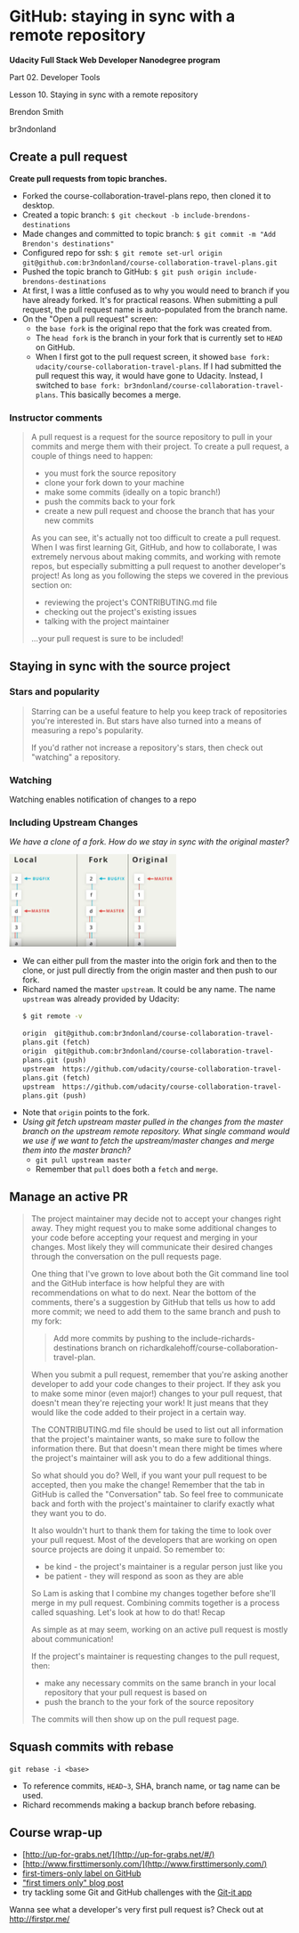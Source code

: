 GitHub: staying in sync with a remote repository
================================================

**Udacity Full Stack Web Developer Nanodegree program**

Part 02. Developer Tools

Lesson 10. Staying in sync with a remote repository

Brendon Smith

br3ndonland


## Create a pull request

**Create pull requests from topic branches.**

* Forked the course-collaboration-travel-plans repo, then cloned it to desktop. 
* Created a topic branch: `$ git checkout -b include-brendons-destinations`
* Made changes and committed to topic branch: `$ git commit -m "Add Brendon's destinations"`
* Configured repo for ssh: `$ git remote set-url origin git@github.com:br3ndonland/course-collaboration-travel-plans.git`
* Pushed the topic branch to GitHub: `$ git push origin include-brendons-destinations`
* At first, I was a little confused as to why you would need to branch if you have already forked. It's for practical reasons. When submitting a pull request, the pull request name is auto-populated from the branch name.
* On the "Open a pull request" screen:
  - the `base fork` is the original repo that the fork was created from. 
  - The `head fork` is the branch in your fork that is currently set to `HEAD` on GitHub. 
  - When I first got to the pull request screen, it showed `base fork: udacity/course-collaboration-travel-plans`. If I had submitted the pull request this way, it would have gone to Udacity. Instead, I switched to `base fork: br3ndonland/course-collaboration-travel-plans`. This basically becomes a merge.


### Instructor comments

>   A pull request is a request for the source repository to pull in your commits and merge them with their project. To create a pull request, a couple of things need to happen:
> 
>   * you must fork the source repository
>   * clone your fork down to your machine
>   * make some commits (ideally on a topic branch!)
>   * push the commits back to your fork
>   * create a new pull request and choose the branch that has your new commits
>
>   As you can see, it's actually not too difficult to create a pull request. When I was first learning Git, GitHub, and how to collaborate, I was extremely nervous about making commits, and working with remote repos, but especially submitting a pull request to another developer's project! As long as you following the steps we covered in the previous section on:
> 
>   * reviewing the project's CONTRIBUTING.md file
>   * checking out the project's existing issues
>   * talking with the project maintainer
> 
>   ...your pull request is sure to be included!


## Staying in sync with the source project

### Stars and popularity

> Starring can be a useful feature to help you keep track of repositories you're interested in. But stars have also turned into a means of measuring a repo's popularity.
> 
> If you'd rather not increase a repository's stars, then check out "watching" a repository.


### Watching

Watching enables notification of changes to a repo


### Including Upstream Changes

*We have a clone of a fork. How do we stay in sync with the original master?*

<img src="img/fsnd02_10-github-pr-screenshot01.png" width="300px">

* We can either pull from the master into the origin fork and then to the clone, or just pull directly from the origin master and then push to our fork.
* Richard named the master `upstream`. It could be any name. The name `upstream` was already provided by Udacity:
  ```bash
  $ git remote -v
  ```
  ```
  origin  git@github.com:br3ndonland/course-collaboration-travel-plans.git (fetch)
  origin  git@github.com:br3ndonland/course-collaboration-travel-plans.git (push)
  upstream  https://github.com/udacity/course-collaboration-travel-plans.git (fetch)
  upstream  https://github.com/udacity/course-collaboration-travel-plans.git (push)
  ```
* Note that `origin` points to the fork.
* *Using git fetch upstream master pulled in the changes from the master branch on the upstream remote repository. What single command would we use if we want to fetch the upstream/master changes and merge them into the master branch?*
  - `git pull upstream master`
  - Remember that `pull` does both a `fetch` and `merge`.


## Manage an active PR

> The project maintainer may decide not to accept your changes right away. They might request you to make some additional changes to your code before accepting your request and merging in your changes. Most likely they will communicate their desired changes through the conversation on the pull requests page.
> 
> 
> One thing that I've grown to love about both the Git command line tool and the GitHub interface is how helpful they are with recommendations on what to do next. Near the bottom of the comments, there's a suggestion by GitHub that tells us how to add more commit; we need to add them to the same branch and push to my fork:
> 
>   > Add more commits by pushing to the include-richards-destinations branch on richardkalehoff/course-collaboration-travel-plan.
> 
> When you submit a pull request, remember that you're asking another developer to add your code changes to their project. If they ask you to make some minor (even major!) changes to your pull request, that doesn't mean they're rejecting your work! It just means that they would like the code added to their project in a certain way.
> 
> The CONTRIBUTING.md file should be used to list out all information that the project's maintainer wants, so make sure to follow the information there. But that doesn't mean there might be times where the project's maintainer will ask you to do a few additional things.
> 
> So what should you do? Well, if you want your pull request to be accepted, then you make the change! Remember that the tab in GitHub is called the "Conversation" tab. So feel free to communicate back and forth with the project's maintainer to clarify exactly what they want you to do.
> 
> It also wouldn't hurt to thank them for taking the time to look over your pull request. Most of the developers that are working on open source projects are doing it unpaid. So remember to:
> 
> * be kind - the project's maintainer is a regular person just like you
> * be patient - they will respond as soon as they are able
> 
> So Lam is asking that I combine my changes together before she'll merge in my pull request. Combining commits together is a process called squashing. Let's look at how to do that!
> Recap
> 
> As simple as at may seem, working on an active pull request is mostly about communication!
> 
> If the project's maintainer is requesting changes to the pull request, then:
> 
> * make any necessary commits on the same branch in your local repository that your pull request is based on
> * push the branch to the your fork of the source repository
> 
> The commits will then show up on the pull request page.
> 

## Squash commits with rebase

`git rebase -i <base>`

* To reference commits, `HEAD~3`, SHA, branch name, or tag name can be used.
* Richard recommends making a backup branch before rebasing.


## Course wrap-up

* [http://up-for-grabs.net/](http://up-for-grabs.net/#/)
* [http://www.firsttimersonly.com/](http://www.firsttimersonly.com/)
* [first-timers-only label on GitHub](https://github.com/search?utf8=%E2%9C%93&q=label%3Afirst-timers-only+is%3Aopen&type=Issues&ref=searchresults)
* ["first timers only" blog post](https://medium.com/@kentcdodds/first-timers-only-78281ea47455)
* try tackling some Git and GitHub challenges with the [Git-it app](https://github.com/jlord/git-it-electron)

Wanna see what a developer's very first pull request is? Check out at http://firstpr.me/

